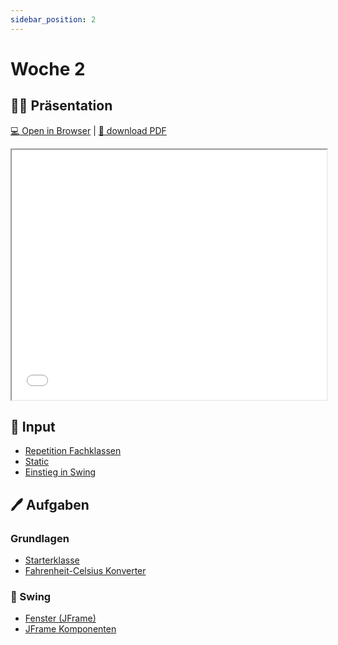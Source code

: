 ```yaml
---
sidebar_position: 2
---
```


# Woche 2

## :man_teacher: Präsentation

[:computer: Open in Browser](pathname:///slides/woche-2) |
[:floppy_disk: download PDF](pathname:///slides/woche-2.pdf)

<iframe src="/bbzbl-modul-404/slides/woche-2" width="100%" height="400px"></iframe>

## :brain: Input

- [Repetition Fachklassen](../konzepte/fachklassen.md)
- [Static](../konzepte/static.md)
- [Einstieg in Swing](../aufgaben-swing/einstieg-in-swing.md)

## :pen: Aufgaben

<div class="grid"><div>

### Grundlagen

- [Starterklasse](../aufgaben-grundlagen/starterklasse.md)
- [Fahrenheit-Celsius Konverter](../aufgaben-grundlagen/einheiten-umrechnen.md)

</div><div>

### :nail_care: Swing

- [Fenster (JFrame)](../aufgaben-swing/fenster.md)
- [JFrame Komponenten](../aufgaben-swing/komponenten.md)

</div></div>
